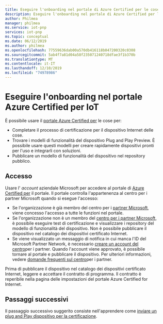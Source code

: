 ```yaml
---
title: Eseguire l'onboarding nel portale di Azure Certified per le cose | Microsoft Docs
description: Eseguire l'onboarding nel portale di Azure Certified per l'it.
author: Philmea
manager: philmea
ms.service: iot-pnp
services: iot-pnp
ms.topic: conceptual
ms.date: 06/12/2019
ms.author: philmea
ms.openlocfilehash: 77559636dab00a570db416118b047200320c0308
ms.sourcegitcommit: 5ab4f7a81d04a58f235071240718dfae3f1b370b
ms.translationtype: MT
ms.contentlocale: it-IT
ms.lasthandoff: 12/10/2019
ms.locfileid: "74978986"
---
```

# <a name="onboard-to-the-azure-certified-for-iot-portal"></a>Eseguire l'onboarding nel portale Azure Certified per IoT

È possibile usare il [portale Azure Certified per](https://aka.ms/ACFI) le cose per:

- Completare il processo di certificazione per il dispositivo Internet delle cose.
- Trovare i modelli di funzionalità del dispositivo Plug and Play Preview. È possibile usare questi modelli per creare rapidamente dispositivi pronti per l'uso e integrarli con soluzioni.
- Pubblicare un modello di funzionalità del dispositivo nel repository pubblico.

## <a name="sign-in"></a>Accesso

Usare l' _account_ aziendale Microsoft per accedere al portale di [Azure Certified per](https://aka.ms/ACFI) il portale. Il portale controlla l'appartenenza al centro per i partner Microsoft quando si esegue l'accesso:

- Se l'organizzazione è già membro del centro per i [partner Microsoft](https://docs.microsoft.com/partner-center/), viene concesso l'accesso a tutte le funzioni nel portale.
- Se l'organizzazione non è un membro del [centro per i partner Microsoft](https://docs.microsoft.com/partner-center/), è possibile eseguire test di certificazione e visualizzare i repository del modello di funzionalità del dispositivo. Non è possibile pubblicare il dispositivo nel catalogo dei dispositivi certificato Internet.
- Se viene visualizzato un messaggio di notifica in cui manca l'ID del Microsoft Partner Network, è necessario [creare un account del centro](https://docs.microsoft.com/partner-center/mpn-create-a-partner-center-account)per i partner. Quando l'account viene approvato, è possibile tornare al portale e pubblicare il dispositivo. Per ulteriori informazioni, vedere [domande frequenti sul centro](https://support.microsoft.com/help/4340639/partner-center-account-faqs)per i partner.

Prima di pubblicare il dispositivo nel catalogo dei dispositivi certificato Internet, leggere e accettare il contratto di programma. Il contratto è reperibile nella pagina delle impostazioni del portale Azure Certified for Internet.

## <a name="next-steps"></a>Passaggi successivi

Il passaggio successivo suggerito consiste nell'apprendere come [inviare un plug and Play dispositivo per la certificazione](tutorial-certification-test.md).
